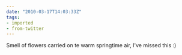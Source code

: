 ```yaml
---
date: "2010-03-17T14:03:33Z"
tags:
- imported
- from-twitter
---
```

Smell of flowers carried on te warm springtime air, I've missed this :)
